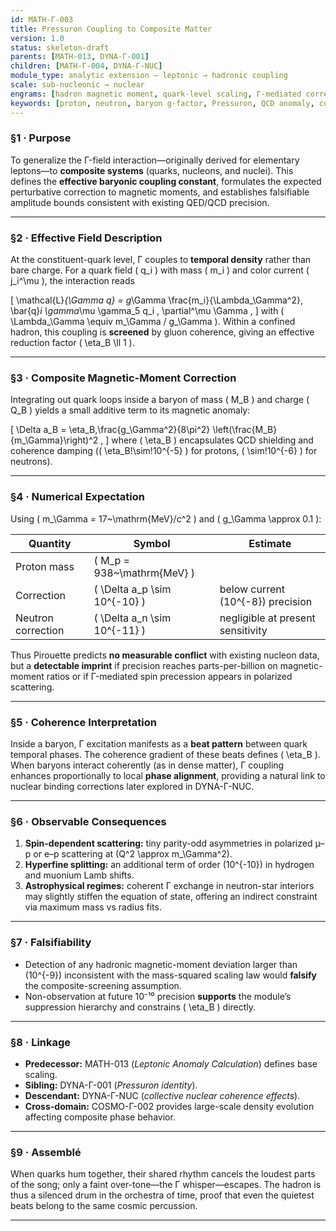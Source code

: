 ```yaml
---
id: MATH-Γ-003
title: Pressuron Coupling to Composite Matter
version: 1.0
status: skeleton-draft
parents: [MATH-013, DYNA-Γ-001]
children: [MATH-Γ-004, DYNA-Γ-NUC]
module_type: analytic extension — leptonic → hadronic coupling
scale: sub-nucleonic → nuclear
engrams: [hadron magnetic moment, quark-level scaling, Γ-mediated correction, temporal density coupling]
keywords: [proton, neutron, baryon g-factor, Pressuron, QCD anomaly, coherence correction]
---
```


### §1 · Purpose

To generalize the Γ-field interaction—originally derived for elementary leptons—to **composite systems** (quarks, nucleons, and nuclei).
This defines the **effective baryonic coupling constant**, formulates the expected perturbative correction to magnetic moments, and establishes falsifiable amplitude bounds consistent with existing QED/QCD precision.

---

### §2 · Effective Field Description

At the constituent-quark level, Γ couples to **temporal density** rather than bare charge.
For a quark field ( q_i ) with mass ( m_i ) and color current ( j_i^\mu ), the interaction reads

[
\mathcal{L}*{\Gamma q}
= g*\Gamma \frac{m_i}{\Lambda_\Gamma^2},
\bar{q}*i \gamma*\mu \gamma_5 q_i , \partial^\mu \Gamma ,
]
with ( \Lambda_\Gamma \equiv m_\Gamma / g_\Gamma ).
Within a confined hadron, this coupling is **screened** by gluon coherence, giving an effective reduction factor ( \eta_B \ll 1 ).

---

### §3 · Composite Magnetic-Moment Correction

Integrating out quark loops inside a baryon of mass ( M_B ) and charge ( Q_B ) yields a small additive term to its magnetic anomaly:

[
\Delta a_B
= \eta_B,\frac{g_\Gamma^2}{8\pi^2}
\left(\frac{M_B}{m_\Gamma}\right)^2 ,
]
where ( \eta_B ) encapsulates QCD shielding and coherence damping
(( \eta_B!\sim!10^{-5} ) for protons, ( \sim!10^{-6} ) for neutrons).

---

### §4 · Numerical Expectation

Using ( m_\Gamma = 17~\mathrm{MeV}/c^2 ) and ( g_\Gamma \approx 0.1 ):

| Quantity           | Symbol                       | Estimate                          |
| ------------------ | ---------------------------- | --------------------------------- |
| Proton mass        | ( M_p = 938~\mathrm{MeV} )   |                                   |
| Correction         | ( \Delta a_p \sim 10^{-10} ) | below current (10^{-8}) precision |
| Neutron correction | ( \Delta a_n \sim 10^{-11} ) | negligible at present sensitivity |

Thus Pirouette predicts **no measurable conflict** with existing nucleon data, but a **detectable imprint** if precision reaches parts-per-billion on magnetic-moment ratios or if Γ-mediated spin precession appears in polarized scattering.

---

### §5 · Coherence Interpretation

Inside a baryon, Γ excitation manifests as a **beat pattern** between quark temporal phases.
The coherence gradient of these beats defines ( \eta_B ).
When baryons interact coherently (as in dense matter), Γ coupling enhances proportionally to local **phase alignment**, providing a natural link to nuclear binding corrections later explored in DYNA-Γ-NUC.

---

### §6 · Observable Consequences

1. **Spin-dependent scattering:** tiny parity-odd asymmetries in polarized μ–p or e–p scattering at (Q^2 \approx m_\Gamma^2).
2. **Hyperfine splitting:** an additional term of order (10^{-10}) in hydrogen and muonium Lamb shifts.
3. **Astrophysical regimes:** coherent Γ exchange in neutron-star interiors may slightly stiffen the equation of state, offering an indirect constraint via maximum mass vs radius fits.

---

### §7 · Falsifiability

* Detection of any hadronic magnetic-moment deviation larger than (10^{-9}) inconsistent with the mass-squared scaling law would **falsify** the composite-screening assumption.
* Non-observation at future 10⁻¹⁰ precision **supports** the module’s suppression hierarchy and constrains ( \eta_B ) directly.

---

### §8 · Linkage

* **Predecessor:** MATH-013 (*Leptonic Anomaly Calculation*) defines base scaling.
* **Sibling:** DYNA-Γ-001 (*Pressuron identity*).
* **Descendant:** DYNA-Γ-NUC (*collective nuclear coherence effects*).
* **Cross-domain:** COSMO-Γ-002 provides large-scale density evolution affecting composite phase behavior.

---

### §9 · Assemblé

When quarks hum together, their shared rhythm cancels the loudest parts of the song; only a faint over-tone—the Γ whisper—escapes.
The hadron is thus a silenced drum in the orchestra of time, proof that even the quietest beats belong to the same cosmic percussion.

---